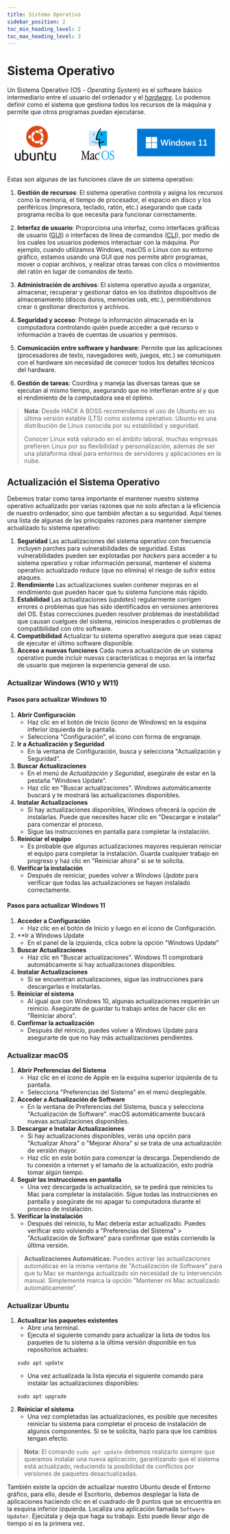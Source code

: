 ```yaml
---
title: Sistema Operativo
sidebar_position: 2
toc_min_heading_level: 2
toc_max_heading_level: 3
---
```


# Sistema Operativo

Un Sistema Operativo (OS - _Operating System_) es el software básico intermediario entre el usuario del ordenador y el [_hardware_](https://es.wikipedia.org/wiki/Hardware). Lo podemos definir como el sistema que gestiona todos los recursos de la máquina y permite que otros programas puedan ejecutarse.

![](./resources/sos.png)

Estas son algunas de las funciones clave de un sistema operativo:

1. **Gestión de recursos**: El sistema operativo controla y asigna los recursos como la memoria, el tiempo de procesador, el espacio en disco y los periféricos (impresora, teclado, ratón, etc.) asegurando que cada programa reciba lo que necesita para funcionar correctamente.

2. **Interfaz de usuario**: Proporciona una interfaz, como interfaces gráficas de usuario ([GUI](https://es.wikipedia.org/wiki/Interfaz_gr%C3%A1fica_de_usuario)) o interfaces de línea de comandos ([CLI](https://es.wikipedia.org/wiki/Interfaz_de_l%C3%ADnea_de_comandos)), por medio de los cuales los usuarios podemos interactuar con la máquina. Por ejemplo, cuando utilizamos Windows, macOS o Linux con su entorno gráfico, estamos usando una GUI que nos permite abrir programas, mover o copiar archivos, y realizar otras tareas con clics o movimientos del ratón en lugar de comandos de texto.

3. **Administración de archivos**: El sistema operativo ayuda a organizar, almacenar, recuperar y gestionar datos en los distintos dispositivos de almacenamiento (discos duros, memorias usb, etc.), permitiéndonos crear o gestionar directorios y archivos.

4. **Seguridad y acceso**: Protege la información almacenada en la computadora controlando quién puede acceder a qué recurso o información a través de cuentas de usuarios y permisos.

5. **Comunicación entre software y hardware**: Permite que las aplicaciones (procesadores de texto, navegadores web, juegos, etc.) se comuniquen con el hardware sin necesidad de conocer todos los detalles técnicos del hardware.

6. **Gestión de tareas**: Coordina y maneja las diversas tareas que se ejecutan al mismo tiempo, asegurando que no interfieran entre sí y que el rendimiento de la computadora sea el óptimo.

> **Nota**: Desde HACK A BOSS recomendamos el uso de Ubuntu en su última versión estable (LTS) como sistema operativo. Ubuntu es una distribución de Linux conocida por su estabilidad y seguridad.
>
> Conocer Linux está valorado en el ámbito laboral, muchas empresas prefieren Linux por su flexibilidad y personalización, además de ser una plataforma ideal para entornos de servidores y aplicaciones en la nube.

## Actualización el Sistema Operativo

Debemos tratar como tarea importante el mantener nuestro sistema operativo actualizado por varias razones que no solo afectan a la eficiencia de nuestro ordenador, sino que también afectan a su seguridad. Aquí tienes una lista de algunas de las principales razones para mantener siempre actualizado tu sistema operativo:

1. **Seguridad**
   Las actualizaciones del sistema operativo con frecuencia incluyen parches para vulnerabilidades de seguridad. Estas vulnerabilidades pueden ser explotadas por _hackers_ para acceder a tu sistema operativo y robar información personal, mantener el sistema operativo actualizado reduce (que no elimina) el riesgo de sufrir estos ataques.
2. **Rendimiento**
   Las actualizaciones suelen contener mejoras en el rendimiento que pueden hacer que tu sistema funcione más rápido.
3. **Estabilidad**
   Las actualizaciones (_updates_) regularmente corrigen errores o problemas que has sido identificados en versiones anteriores del OS. Estas correcciones pueden resolver problemas de inestabilidad que causan cuelgues del sistema, reinicios inesperados o problemas de compatibilidad con otro software.
4. **Compatibilidad**
   Actualizar tu sistema operativo asegura que seas capaz de ejecutar el último software
   disponible.
5. **Acceso a nuevas funciones**
   Cada nueva actualización de un sistema operativo puede incluir nuevas características o mejoras en la interfaz de usuario que mejoren la experiencia general de uso.

### Actualizar Windows (W10 y W11)

#### Pasos para actualizar Windows 10

1. **Abrir Configuración**
   - Haz clic en el botón de Inicio (icono de Windows) en la esquina inferior izquierda de la pantalla.
   - Selecciona "Configuración", el icono con forma de engranaje.
2. **Ir a Actualización y Seguridad**
   - En la ventana de Configuración, busca y selecciona "Actualización y Seguridad".
3. **Buscar Actualizaciones**
   - En el menú de _Actualización y Seguridad_, asegúrate de estar en la pestaña "Windows Update".
   - Haz clic en "Buscar actualizaciones". Windows automáticamente buscará y te mostrará las actualizaciones disponibles.
4. **Instalar Actualizaciones**
   - Si hay actualizaciones disponibles, Windows ofrecerá la opción de instalarlas. Puede que necesites hacer clic en "Descargar e instalar" para comenzar el proceso.
   - Sigue las instrucciones en pantalla para completar la instalación.
5. **Reiniciar el equipo**
   - Es probable que algunas actualizaciones mayores requieran reiniciar el equipo para completar la instalación. Guarda cualquier trabajo en progreso y haz clic en "Reiniciar ahora" si se te solicita.
6. **Verificar la instalación**
   - Después de reiniciar, puedes volver a _Windows Update_ para verificar que todas las actualizaciones se hayan instalado correctamente.

#### Pasos para actualizar Windows 11

1. **Acceder a Configuración**
   - Haz clic en el botón de Inicio y luego en el icono de Configuración.
2. \*\*Ir a Windows Update
   - En el panel de la izquierda, clica sobre la opción "Windows Update"
3. **Buscar Actualizaciones**
   - Haz clic en "Buscar actualizaciones". Windows 11 comprobará automáticamente si hay actualizaciones disponibles.
4. **Instalar Actualizaciones**
   - Si se encuentran actualizaciones, sigue las instrucciones para descargarlas e instalarlas.
5. **Reiniciar el sistema**
   - Al igual que con Windows 10, algunas actualizaciones requerirán un reinicio. Asegúrate de guardar tu trabajo antes de hacer clic en "Reiniciar ahora".
6. **Confirmar la actualización**
   - Después del reinicio, puedes volver a Windows Update para asegurarte de que no hay más actualizaciones pendientes.

### Actualizar macOS

1. **Abrir Preferencias del Sistema**
   - Haz clic en el ícono de Apple en la esquina superior izquierda de tu pantalla.
   - Selecciona "Preferencias del Sistema" en el menú desplegable.
2. **Acceder a Actualización de Software**
   - En la ventana de Preferencias del Sistema, busca y selecciona "Actualización de Software". macOS automáticamente buscará nuevas actualizaciones disponibles.
3. **Descargar e Instalar Actualizaciones**
   - Si hay actualizaciones disponibles, verás una opción para "Actualizar Ahora" o "Mejorar Ahora" si se trata de una actualización de versión mayor.
   - Haz clic en este botón para comenzar la descarga. Dependiendo de tu conexión a internet y el tamaño de la actualización, esto podría tomar algún tiempo.
4. **Seguir las instrucciones en pantalla**
   - Una vez descargada la actualización, se te pedirá que reinicies tu Mac para completar la instalación. Sigue todas las instrucciones en pantalla y asegúrate de no apagar tu computadora durante el proceso de instalación.
5. **Verificar la instalación**
   - Después del reinicio, tu Mac debería estar actualizado. Puedes verificar esto volviendo a "Preferencias del Sistema" > "Actualización de Software" para confirmar que estás corriendo la última versión.

> **Actualizaciones Automáticas**: Puedes activar las actualizaciones automáticas en la misma ventana de "Actualización de Software" para que tu Mac se mantenga actualizado sin necesidad de tu intervención manual. Simplemente marca la opción "Mantener mi Mac actualizado automáticamente".

### Actualizar Ubuntu

1. **Actualizar los paquetes existentes**
   - Abre una terminal.
   - Ejecuta el siguiente comando para actualizar la lista de todos los paquetes de tu sistema a la última versión disponible en tus repositorios actuales:
   ```shell
   sudo apt update
   ```
   - Una vez actualizada la lista ejecuta el siguiente comando para instalar las actualizaciones disponibles:
   ```shell
   sudo apt upgrade
   ```
2. **Reiniciar el sistema**
   - Una vez completadas las actualizaciones, es posible que necesites reiniciar tu sistema para completar el proceso de instalación de algunos componentes. Si se te solicita, hazlo para que los cambios tengan efecto.

> **Nota**: El comando `sudo apt update` debemos realizarlo siempre que queramos instalar una nueva aplicación, garantizando que el sistema está actualizado, reduciendo la posibilidad de conflictos por versiones de paquetes desactualizadas.

También existe la opción de actualizar nuestro Ubuntu desde el Entorno gráfico, para ello, desde el Escritorio, debemos desplegar la lista de aplicaciones haciendo clic en el cuadrado de 9 puntos que se encuentra en la esquina inferior izquierda. Localiza una aplicación llamada `Software Updater`. Ejecútala y deja que haga su trabajo. Esto puede llevar algo de tiempo si es la primera vez.
